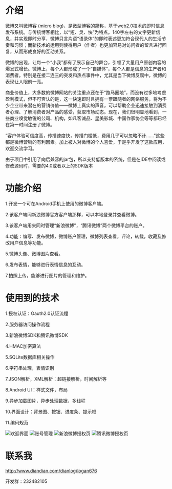 # 介绍
微博又叫微博客 (micro blog)，是微型博客的简称，基于web2.0技术的即时信息发布系统。与传统博客相比，以“短、灵、快”为特点。140字左右的文字更新信息，并实现即时分享，微博只言片语“语录体”的即时表述更加符合现代人的生活节奏和习惯；而新技术的运用则使得用户（作者）也更加容易对访问者的留言进行回复，从而形成良好的互动关系。

微博的出现，让每一个“小我”都有了展示自己的舞台，引领了大量用户原创内容的爆发式增长。微博上，每个人都形成了一个“自媒体”，每个人都是信息的生产者和消费者。特别是在接二连三的突发和热点事件中，尤其是当下微博反腐中，微博的表现让人眼前一亮。

商业价值上，大多数的微博网站的关注重点还在于“跑马圈地”，而没有过多地考虑盈利模式，但不可否认的是，这一快速即时且拥有一票跟随者的网络服务，将为不少企业带来潜在的营销价值——微博上真实的声音，可以帮助企业迅速接触到消费者心理、了解消费者对产品的感受，获取市场动态。现在，我们很明显地看到，一些商业嗅觉敏锐的公司、机构，如凡客诚品、星美影城、中国作家协会等等都已经在第一时间注册了微博。

“客户体验可信度高，传播速度快，传播门槛低，费用几乎可以忽略不计……”这些都是微博营销的有利因素。加上被人对微博的个人喜爱，于是乎开发了这款应用，欢迎交流学习。

由于项目中引用了向后兼容的jar包，所以支持低版本的系统，但是在IDE中阅读或修改源码时，需要的4.0或者以上的SDK版本

# 功能介绍
1.开发一个可在Android手机上使用的微博客户端。

2.该客户端同新浪微博官方客户端那样，可以本地登录并查看微博。

3.该客户端用来同时管理“新浪微博”，“腾讯微博”两个微博平台的账户。

4.功能：编写、发布微博，微博账户管理，微博列表查看，评论，转载，收藏及修改用户信息等功能。

5.微博头像、微博图片查看。

6.发布表情，能够进行表情信息的互动。

7.拍照上传，能够进行图片的管理和维护。

# 使用到的技术
1.授权认证：Oauth2.0认证流程

2.服务器访问操作流程

3.新浪微博SDK和腾讯微博SDK

4.HMAC加密算法

5.SQLite数据库相关操作

6.字符串处理，表情识别

7.JSON解析，XML解析：超链接解析，时间解析等

8.Android UI：样式文件，布局

9.异步加载图片，异步处理数据，多线程

10.界面设计：背景图、按钮、进度条、提示框

11.编码规范

![欢迎界面](http://static.oschina.net/uploads/space/2013/0116/141244_QnJd_729412.png)
![账号管理](http://static.oschina.net/uploads/space/2013/0116/140919_3qAi_729412.png)
![新浪微博授权页](http://static.oschina.net/uploads/space/2013/0116/141331_Mxub_729412.png)
![腾讯微博授权页](http://static.oschina.net/uploads/space/2013/0116/141413_dOo8_729412.png)

# 联系我
http://www.diandian.com/dianlog/logan676

开发群：232482105
